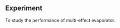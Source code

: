 <!DOCTYPE html>
<html>
<head>
</head>
<body>
  <h2>Experiment</h2>
  <p>To study the performance of multi-effect evaporator.</p>
</body>
</html>

